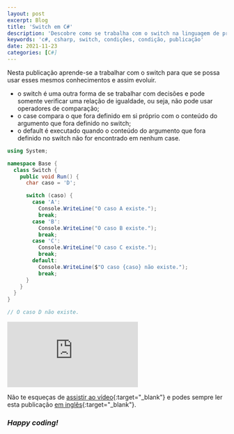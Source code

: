 ```yaml
---
layout: post
excerpt: Blog
title: 'Switch em C#'
description: 'Descobre como se trabalha com o switch na linguagem de programação C#. Obtém respostas às tuas dúvidas com a teoria e os exemplos apresentados.'
keywords: 'c#, csharp, switch, condições, condição, publicação'
date: 2021-11-23
categories: [C#]
---
```


Nesta publicação aprende-se a trabalhar com o switch para que se possa usar esses mesmos conhecimentos e assim evoluir.

- o switch é uma outra forma de se trabalhar com decisões e pode somente verificar uma relação de igualdade, ou seja, não pode usar operadores de comparação;
- o case compara o que fora definido em si próprio com o conteúdo do argumento que fora definido no switch;
- o default é executado quando o conteúdo do argumento que fora definido no switch não for encontrado em nenhum case.

```csharp
using System;

namespace Base {
  class Switch {
    public void Run() {
      char caso = 'D';

      switch (caso) {
        case 'A':
          Console.WriteLine("O caso A existe.");
          break;
        case 'B':
          Console.WriteLine("O caso B existe.");
          break;
        case 'C':
          Console.WriteLine("O caso C existe.");
          break;
        default:
          Console.WriteLine($"O caso {caso} não existe.");
          break;
      }
    }
  }
}

// O caso D não existe.
```

<div class="video-container">
  <iframe src="https://www.youtube.com/embed/vqC8km6r22k" frameborder="0" allowfullscreen></iframe>
</div>

Não te esqueças de [assistir ao vídeo](https://youtu.be/vqC8km6r22k){:target="\_blank"} e podes sempre ler esta publicação [em inglês](https://nelsonsilvadev.com/blog/20211123/switch-in-csharp/){:target="\_blank"}.

### _Happy coding!_
